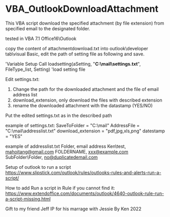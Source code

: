# VBA_OutlookDownloadAttachment
This VBA script download the specified attachment (by file extension) from specified email to the designated folder.

tested in VBA 7.1 Office16\Outlook

copy the content of attachmentdownload.txt into outlook\developer tab\visual Basic, edit the path of setting file as following and save.

'Variable Setup
Call loadsetting(aSetting, "**C:\mail\settings.txt**", FileType_list, Setting) 'load setting file

Edit settings.txt:
1. Change the path for the downloaded attachment and the file of email address list
2. download_extension, only download the files with described extension
3. rename the downloaded attachment with the datastamp (YES/NO)

Put the edited settings.txt as in the described path

example of settings.txt:
SaveToFolder = "C:\mail\"
AddressFile = "C:\mail\addresslist.txt"
download_extension = "pdf,jpg,xls,png"
datestamp = "YES"


example of addresslist.txt
Folder, email address
Ken\test, mahoitang@gmail.com
FOLDERNAME, xxx@example.com
SubFolder\Folder, no@duplicatedemail.com


Setup of outlook to run a script
https://www.slipstick.com/outlook/rules/outlooks-rules-and-alerts-run-a-script/

How to add Run a script in Rule if you cannot find it:
https://www.extendoffice.com/documents/outlook/4640-outlook-rule-run-a-script-missing.html


Gift to my friend Jeff IP for his marrage with Jessie
By Ken 2022
